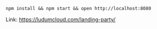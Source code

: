 ```
npm install && npm start && open http://localhost:8080
```
Link: https://ludumcloud.com/landing-party/
